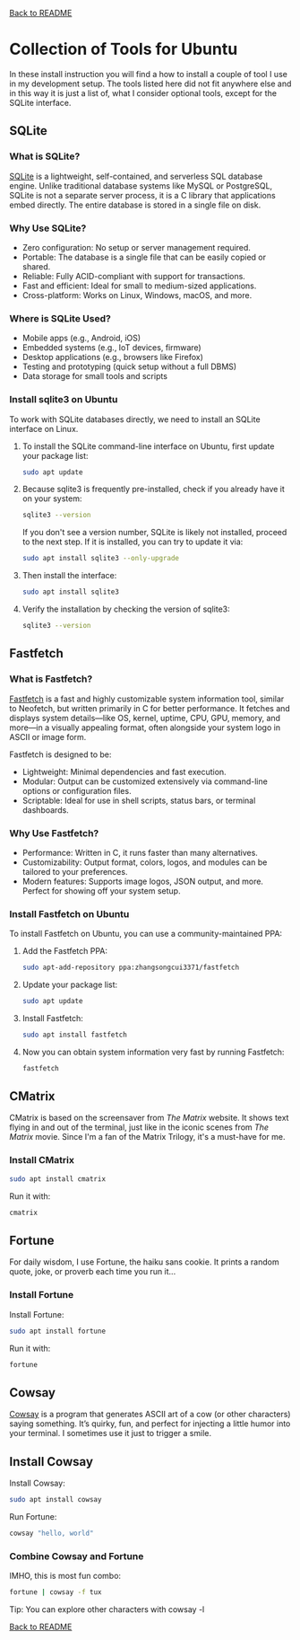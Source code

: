 <a href="../README.md">Back to README</a>

# Collection of Tools for Ubuntu

In these install instruction you will find a how to install a couple of tool I use in my development setup. The tools listed here did not fit anywhere else and in this way it is just a list of, what I consider optional tools, except for the SQLite interface.

## SQLite

### What is SQLite?

[SQLite](https://sqlite.org/index.html) is a lightweight, self-contained, and serverless SQL database engine. Unlike traditional database systems like MySQL or PostgreSQL, SQLite is not a separate server process, it is a C library that applications embed directly. The entire database is stored in a single file on disk.

### Why Use SQLite?

- Zero configuration: No setup or server management required.
- Portable: The database is a single file that can be easily copied or shared.
- Reliable: Fully ACID-compliant with support for transactions.
- Fast and efficient: Ideal for small to medium-sized applications.
- Cross-platform: Works on Linux, Windows, macOS, and more.

### Where is SQLite Used?

- Mobile apps (e.g., Android, iOS)
- Embedded systems (e.g., IoT devices, firmware)
- Desktop applications (e.g., browsers like Firefox)
- Testing and prototyping (quick setup without a full DBMS)
- Data storage for small tools and scripts

### Install sqlite3 on Ubuntu

To work with SQLite databases directly, we need to install an SQLite interface on Linux.

1. To install the SQLite command-line interface on Ubuntu, first update your package list:

    ```bash
    sudo apt update
    ```

2. Because sqlite3 is frequently pre-installed, check if you already have it on your system:

    ```bash
    sqlite3 --version
    ```

    If you don't see a version number, SQLite is likely not installed, proceed to the next step. If it is installed, you can try to update it via:

    ```bash
    sudo apt install sqlite3 --only-upgrade
    ```

3. Then install the interface:

    ```bash
    sudo apt install sqlite3
    ```

4. Verify the installation by checking the version of sqlite3: 

    ```bash
    sqlite3 --version
    ```

## Fastfetch

### What is Fastfetch?

[Fastfetch](https://github.com/fastfetch-cli/fastfetch) is a fast and highly customizable system information tool, similar to Neofetch, but written primarily in C for better performance. It fetches and displays system details—like OS, kernel, uptime, CPU, GPU, memory, and more—in a visually appealing format, often alongside your system logo in ASCII or image form.

Fastfetch is designed to be:
- Lightweight: Minimal dependencies and fast execution.
- Modular: Output can be customized extensively via command-line options or configuration files.
- Scriptable: Ideal for use in shell scripts, status bars, or terminal dashboards.

### Why Use Fastfetch?

- Performance: Written in C, it runs faster than many alternatives.
- Customizability: Output format, colors, logos, and modules can be tailored to your preferences.
- Modern features: Supports image logos, JSON output, and more. Perfect for showing off your system setup.

### Install Fastfetch on Ubuntu

To install Fastfetch on Ubuntu, you can use a community-maintained PPA:

1. Add the Fastfetch PPA:

    ```bash
    sudo apt-add-repository ppa:zhangsongcui3371/fastfetch
    ```

2. Update your package list:

    ```bash
    sudo apt update
    ```

3. Install Fastfetch:

    ```bash
    sudo apt install fastfetch
    ```

4. Now you can obtain system information very fast by running Fastfetch:

    ```bash
    fastfetch
    ```

## CMatrix

CMatrix is based on the screensaver from *The Matrix* website. It shows text flying in and out of the terminal, just like in the iconic scenes from *The Matrix* movie. Since I'm a fan of the Matrix Trilogy, it's a must-have for me.

### Install CMatrix

```bash
sudo apt install cmatrix
```

Run it with:

```bash
cmatrix
```

## Fortune

For daily wisdom, I use Fortune, the haiku sans cookie. It prints a random quote, joke, or proverb each time you run it...

### Install Fortune

Install Fortune:

```bash
sudo apt install fortune
```

Run it with:

```bash
fortune
```

## Cowsay

[Cowsay](https://web.archive.org/web/20120319053732/http://linuxgazette.net/issue67/orr.html) is a program that generates ASCII art of a cow (or other characters) saying something. It’s quirky, fun, and perfect for injecting a little humor into your terminal. I sometimes use it just to trigger a smile.

## Install Cowsay

Install Cowsay:

```bash
sudo apt install cowsay
```

Run Fortune:

```bash
cowsay "hello, world"
```

### Combine Cowsay and Fortune

IMHO, this is most fun combo:

```bash
fortune | cowsay -f tux
```

Tip: You can explore other characters with cowsay -l

<a href="../README.md">Back to README</a>